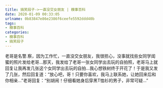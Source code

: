 ```yaml
---
title: 搞笑段子->一直没交女朋友 | 糗事百科
date: 2020-01-09 00:33:05
urlname: 0b83847e86e2386f6ceefe5592ddd40b
tags: 
- 糗事百科
categories:
- 糗事百科
- 搞笑段子
---
```

老哥是名警.察，因为工作忙，一直没交女朋友，我很担心，没事就找些女同学闺蜜的照片发给老哥...那天，我发给了老哥一张女同学出去玩的自拍照，老哥马上就回复让我再发几张这个女同学出去玩的自拍...我心想铁树终于开花了！于是我又发了几张，然后回复道：“放心吧，哥！只要你喜欢，我马上联系她，让她回来后和你相亲...”老哥回复：“别胡闹！仔细看她身后穿黑T恤衫的男子，非常可疑...”


